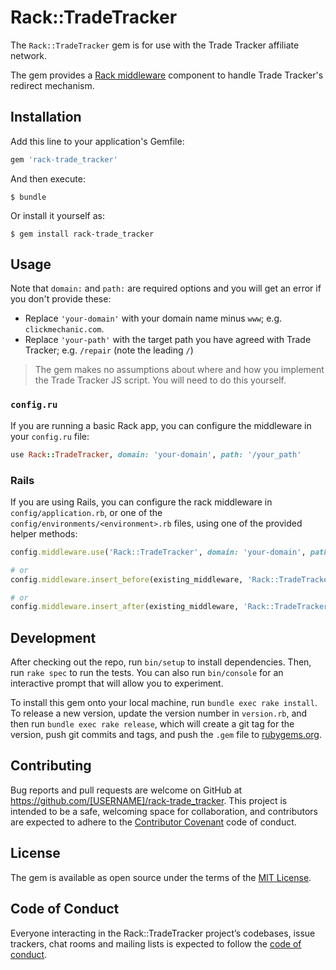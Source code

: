 # Rack::TradeTracker

The `Rack::TradeTracker` gem is for use with the Trade Tracker affiliate network.

The gem provides a [Rack middleware](http://guides.rubyonrails.org/rails_on_rack.html) component to handle Trade Tracker's redirect mechanism.

## Installation

Add this line to your application's Gemfile:

```ruby
gem 'rack-trade_tracker'
```

And then execute:

    $ bundle

Or install it yourself as:

    $ gem install rack-trade_tracker

## Usage

Note that `domain:` and `path:` are required options and you will get an error if you don't provide these:
- Replace `'your-domain'` with your domain name minus `www`; e.g. `clickmechanic.com`.
- Replace `'your-path'` with the target path you have agreed with Trade Tracker; e.g. `/repair` (note the leading `/`)

> The gem makes no assumptions about where and how you implement the Trade Tracker JS script.  You will need to do this yourself.

### `config.ru`
If you are running a basic Rack app, you can configure the middleware in your `config.ru` file:
```ruby
use Rack::TradeTracker, domain: 'your-domain', path: '/your_path'
```

### Rails
If you are using Rails, you can configure the rack middleware in `config/application.rb`, or one of the `config/environments/<environment>.rb` files, using one of the provided helper methods:
```Ruby
config.middleware.use('Rack::TradeTracker', domain: 'your-domain', path: 'your-path')

# or
config.middleware.insert_before(existing_middleware, 'Rack::TradeTracker', domain: 'your-domain', path: 'your-path')

# or
config.middleware.insert_after(existing_middleware, 'Rack::TradeTracker', domain: 'your-domain', path: 'your-path')
```



## Development

After checking out the repo, run `bin/setup` to install dependencies. Then, run `rake spec` to run the tests. You can also run `bin/console` for an interactive prompt that will allow you to experiment.

To install this gem onto your local machine, run `bundle exec rake install`. To release a new version, update the version number in `version.rb`, and then run `bundle exec rake release`, which will create a git tag for the version, push git commits and tags, and push the `.gem` file to [rubygems.org](https://rubygems.org).

## Contributing

Bug reports and pull requests are welcome on GitHub at https://github.com/[USERNAME]/rack-trade_tracker. This project is intended to be a safe, welcoming space for collaboration, and contributors are expected to adhere to the [Contributor Covenant](http://contributor-covenant.org) code of conduct.

## License

The gem is available as open source under the terms of the [MIT License](http://opensource.org/licenses/MIT).

## Code of Conduct

Everyone interacting in the Rack::TradeTracker project’s codebases, issue trackers, chat rooms and mailing lists is expected to follow the [code of conduct](https://github.com/[USERNAME]/rack-trade_tracker/blob/master/CODE_OF_CONDUCT.md).
